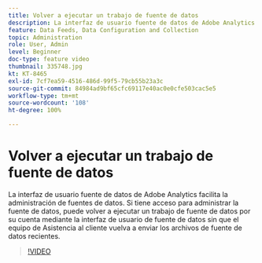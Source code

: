 ```yaml
---
title: Volver a ejecutar un trabajo de fuente de datos
description: La interfaz de usuario fuente de datos de Adobe Analytics facilita la administración de fuentes de datos. Si tiene acceso para administrar la fuente de datos, puede volver a ejecutar un trabajo de fuente de datos por su cuenta mediante la interfaz de usuario de fuente de datos sin que el equipo de Asistencia al cliente vuelva a enviar los archivos de fuente de datos recientes.
feature: Data Feeds, Data Configuration and Collection
topic: Administration
role: User, Admin
level: Beginner
doc-type: feature video
thumbnail: 335748.jpg
kt: KT-8465
exl-id: 7cf7ea59-4516-486d-99f5-79cb55b23a3c
source-git-commit: 84984ad9bf65cfc69117e40ac0e0cfe503cac5e5
workflow-type: tm+mt
source-wordcount: '108'
ht-degree: 100%

---
```


# Volver a ejecutar un trabajo de fuente de datos

La interfaz de usuario fuente de datos de Adobe Analytics facilita la administración de fuentes de datos. Si tiene acceso para administrar la fuente de datos, puede volver a ejecutar un trabajo de fuente de datos por su cuenta mediante la interfaz de usuario de fuente de datos sin que el equipo de Asistencia al cliente vuelva a enviar los archivos de fuente de datos recientes.

>[!VIDEO](https://video.tv.adobe.com/v/335748/?quality=12&learn=on)
